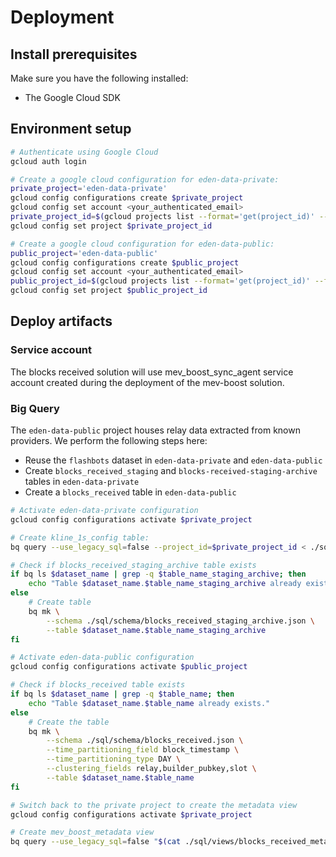 # Deployment

## Install prerequisites

Make sure you have the following installed:

- The Google Cloud SDK

## Environment setup

```bash
# Authenticate using Google Cloud
gcloud auth login

# Create a google cloud configuration for eden-data-private:
private_project='eden-data-private'
gcloud config configurations create $private_project
gcloud config set account <your_authenticated_email>
private_project_id=$(gcloud projects list --format='get(project_id)' --filter="name='$private_project'")
gcloud config set project $private_project_id

# Create a google cloud configuration for eden-data-public:
public_project='eden-data-public'
gcloud config configurations create $public_project
gcloud config set account <your_authenticated_email>
public_project_id=$(gcloud projects list --format='get(project_id)' --filter="name='$public_project'")
gcloud config set project $public_project_id
```

## Deploy artifacts

### Service account

The blocks received solution will use mev_boost_sync_agent service account created during the deployment of the mev-boost solution.

### Big Query

The `eden-data-public` project houses relay data extracted from known providers. We perform the following steps here:

- Reuse the `flashbots` dataset in `eden-data-private` and `eden-data-public`
- Create `blocks_received_staging` and `blocks-received-staging-archive` tables in `eden-data-private`
- Create a `blocks_received` table in `eden-data-public`

```bash
# Activate eden-data-private configuration
gcloud config configurations activate $private_project

# Create kline_1s_config table:
bq query --use_legacy_sql=false --project_id=$private_project_id < ./sql/schema/blocks_received.sql

# Check if blocks_received_staging_archive table exists
if bq ls $dataset_name | grep -q $table_name_staging_archive; then
    echo "Table $dataset_name.$table_name_staging_archive already exists."
else
    # Create table
    bq mk \
        --schema ./sql/schema/blocks_received_staging_archive.json \
        --table $dataset_name.$table_name_staging_archive
fi

# Activate eden-data-public configuration
gcloud config configurations activate $public_project

# Check if blocks_received table exists
if bq ls $dataset_name | grep -q $table_name; then
    echo "Table $dataset_name.$table_name already exists."
else
    # Create the table
    bq mk \
        --schema ./sql/schema/blocks_received.json \
        --time_partitioning_field block_timestamp \
        --time_partitioning_type DAY \
        --clustering_fields relay,builder_pubkey,slot \
        --table $dataset_name.$table_name
fi

# Switch back to the private project to create the metadata view
gcloud config configurations activate $private_project

# Create mev_boost_metadata view
bq query --use_legacy_sql=false "$(cat ./sql/views/blocks_received_metadata.sql)"
```

<!-- ### Cloud Run Job

The etl app will pull data from a list of relays via a cloud run job. To create the cloud run job, we need to create a docker image and push it to the google cloud container registry using:

```bash
gcloud builds submit --config cloudbuild.production.yaml .
```

### Cloud Schedule

```bash
etl_task_name='mev-boost-etl'

# Get service uri
etl_task_uri=`gcloud run jobs list --filter="metadata.name=$etl_task_name" --uri`

# Create schedule
etl_task_cron="mev-boost-etl-cron"
gcloud scheduler jobs create http $etl_task_cron \
    --schedule "0 * * * *" \
    --uri $etl_task_uri:run \
    --http-method POST \
    --location "us-central1" \
    --oidc-service-account-email $mev_boost_svc_email
```

### Scheduled Query

Create a scheduled query to run every hour at half past. This will give enough time for the etl job to complete. Once complete, the data can be moved from `flashbots.mev_boost_staging` to `flashbots.mev_boost` with the `block_timestamp` for paritioning and `reorged` populated.

See `ethereum-etl-relay-data/sql/scheduled_queries/mev_boost_transformation.sql` for the script to use. -->
